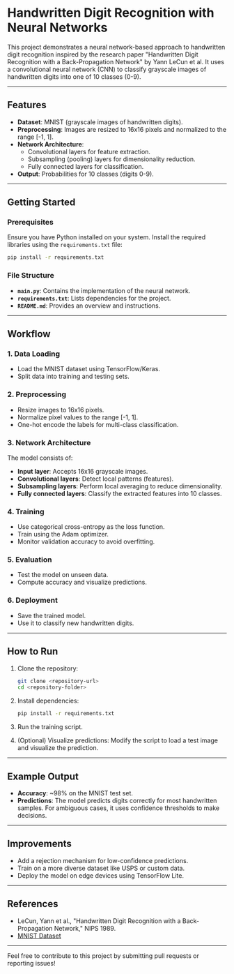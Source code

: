 # Handwritten Digit Recognition with Neural Networks

This project demonstrates a neural network-based approach to handwritten digit recognition inspired by the research paper "Handwritten Digit Recognition with a Back-Propagation Network" by Yann LeCun et al. It uses a convolutional neural network (CNN) to classify grayscale images of handwritten digits into one of 10 classes (0-9).

---

## Features
- **Dataset**: MNIST (grayscale images of handwritten digits).
- **Preprocessing**: Images are resized to 16x16 pixels and normalized to the range [-1, 1].
- **Network Architecture**:
  - Convolutional layers for feature extraction.
  - Subsampling (pooling) layers for dimensionality reduction.
  - Fully connected layers for classification.
- **Output**: Probabilities for 10 classes (digits 0-9).

---

## Getting Started

### Prerequisites
Ensure you have Python installed on your system. Install the required libraries using the `requirements.txt` file:

```bash
pip install -r requirements.txt
```

### File Structure
- **`main.py`**: Contains the implementation of the neural network.
- **`requirements.txt`**: Lists dependencies for the project.
- **`README.md`**: Provides an overview and instructions.

---

## Workflow

### 1. Data Loading
- Load the MNIST dataset using TensorFlow/Keras.
- Split data into training and testing sets.

### 2. Preprocessing
- Resize images to 16x16 pixels.
- Normalize pixel values to the range [-1, 1].
- One-hot encode the labels for multi-class classification.

### 3. Network Architecture
The model consists of:
- **Input layer**: Accepts 16x16 grayscale images.
- **Convolutional layers**: Detect local patterns (features).
- **Subsampling layers**: Perform local averaging to reduce dimensionality.
- **Fully connected layers**: Classify the extracted features into 10 classes.

### 4. Training
- Use categorical cross-entropy as the loss function.
- Train using the Adam optimizer.
- Monitor validation accuracy to avoid overfitting.

### 5. Evaluation
- Test the model on unseen data.
- Compute accuracy and visualize predictions.

### 6. Deployment
- Save the trained model.
- Use it to classify new handwritten digits.

---

## How to Run

1. Clone the repository:
   ```bash
   git clone <repository-url>
   cd <repository-folder>
   ```

2. Install dependencies:
   ```bash
   pip install -r requirements.txt
   ```

3. Run the training script.

4. (Optional) Visualize predictions:
   Modify the script to load a test image and visualize the prediction.

---

## Example Output
- **Accuracy**: ~98% on the MNIST test set.
- **Predictions**: The model predicts digits correctly for most handwritten samples. For ambiguous cases, it uses confidence thresholds to make decisions.

---

## Improvements
- Add a rejection mechanism for low-confidence predictions.
- Train on a more diverse dataset like USPS or custom data.
- Deploy the model on edge devices using TensorFlow Lite.

---

## References
- LeCun, Yann et al., "Handwritten Digit Recognition with a Back-Propagation Network," NIPS 1989.
- [MNIST Dataset](http://yann.lecun.com/exdb/mnist/)

---

Feel free to contribute to this project by submitting pull requests or reporting issues!
